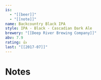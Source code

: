 ```yaml
---
is:
  - "[[beer]]"
  - "[[note]]"
name: Backcountry Black IPA
style: IPA - Black - Cascadian Dark Ale
brewery: "[[Deep River Brewing Company]]"
abv: 7.9
rating: 👍
last: "[[2017-07]]"
---
```

# Notes

